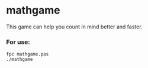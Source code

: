 # mathgame
This game can help you count in mind better and faster.

### For use:
```
fpc mathgame.pas 
./mathgame
```
